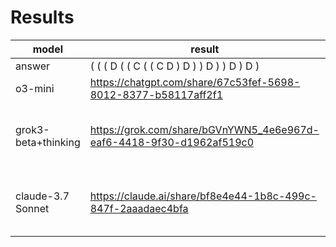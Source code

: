 # Results

| model               | result                                                               | notes                                   |
| ------------------- | -------------------------------------------------------------------- | --------------------------------------- |
| answer              | ( ( ( D ( ( C ( ( C D ) D ) ) D ) ) D ) D )                          |                                         |
| o3-mini             | https://chatgpt.com/share/67c53fef-5698-8012-8377-b58117aff2f1       |                                         |
| grok3-beta+thinking | https://grok.com/share/bGVnYWN5_4e6e967d-eaf6-4418-9f30-d1962af519c0 | required extra prompt to fully simplify |
| claude-3.7 Sonnet   | https://claude.ai/share/bf8e4e44-1b8c-499c-847f-2aaadaec4bfa         | required extra prompt to fully simplify |
